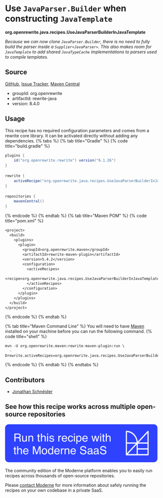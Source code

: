 # Use `JavaParser.Builder` when constructing `JavaTemplate`

**org.openrewrite.java.recipes.UseJavaParserBuilderInJavaTemplate**

_Because we can now clone `JavaParser.Builder`, there is no need to fully build the parser inside a `Supplier<JavaParser>`. This also makes room for `JavaTemplate` to add shared `JavaTypeCache` implementations to parsers used to compile templates._

## Source

[GitHub](https://github.com/openrewrite/rewrite/blob/main/rewrite-java/src/main/java/org/openrewrite/java/recipes/UseJavaParserBuilderInJavaTemplate.java), [Issue Tracker](https://github.com/openrewrite/rewrite/issues), [Maven Central](https://central.sonatype.com/artifact/org.openrewrite/rewrite-java/8.4.0/jar)

* groupId: org.openrewrite
* artifactId: rewrite-java
* version: 8.4.0


## Usage

This recipe has no required configuration parameters and comes from a rewrite core library. It can be activated directly without adding any dependencies.
{% tabs %}
{% tab title="Gradle" %}
{% code title="build.gradle" %}
```groovy
plugins {
    id("org.openrewrite.rewrite") version("6.1.26")
}

rewrite {
    activeRecipe("org.openrewrite.java.recipes.UseJavaParserBuilderInJavaTemplate")
}

repositories {
    mavenCentral()
}

```
{% endcode %}
{% endtab %}
{% tab title="Maven POM" %}
{% code title="pom.xml" %}
```markup
<project>
  <build>
    <plugins>
      <plugin>
        <groupId>org.openrewrite.maven</groupId>
        <artifactId>rewrite-maven-plugin</artifactId>
        <version>5.4.2</version>
        <configuration>
          <activeRecipes>
            <recipe>org.openrewrite.java.recipes.UseJavaParserBuilderInJavaTemplate</recipe>
          </activeRecipes>
        </configuration>
      </plugin>
    </plugins>
  </build>
</project>
```
{% endcode %}
{% endtab %}

{% tab title="Maven Command Line" %}
You will need to have [Maven](https://maven.apache.org/download.cgi) installed on your machine before you can run the following command.
{% code title="shell" %}
```shell
mvn -U org.openrewrite.maven:rewrite-maven-plugin:run \
  -Drewrite.activeRecipes=org.openrewrite.java.recipes.UseJavaParserBuilderInJavaTemplate
```
{% endcode %}
{% endtab %}
{% endtabs %}

## Contributors
* [Jonathan Schnéider](mailto:jkschneider@gmail.com)


## See how this recipe works across multiple open-source repositories

[![Moderne Link Image](/.gitbook/assets/ModerneRecipeButton.png)](https://app.moderne.io/recipes/org.openrewrite.java.recipes.UseJavaParserBuilderInJavaTemplate)

The community edition of the Moderne platform enables you to easily run recipes across thousands of open-source repositories.

Please [contact Moderne](https://moderne.io/product) for more information about safely running the recipes on your own codebase in a private SaaS.
